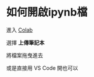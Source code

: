 # 如何開啟ipynb檔
進入 [Colab](https://colab.research.google.com/)

選擇 **上傳筆記本**

將檔案拖曳進去

或是直接用 VS Code 開也可以